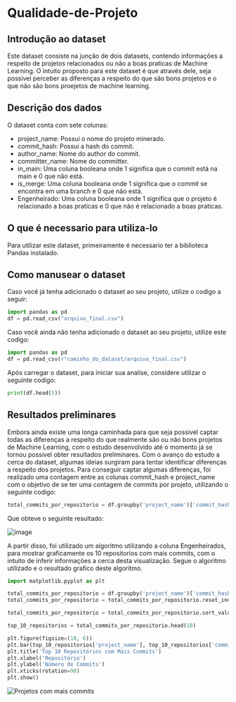 # Qualidade-de-Projeto
## Introdução ao dataset
Este dataset consiste na junção de dois datasets, contendo informações a respeito de projetos relacionados ou não a boas praticas de Machine Learning. O intuito proposto para este dataset é que através dele, seja possivel perceber as diferenças a respeito do que são bons projetos e o que não são bons proejetos de machine learning.

## Descrição dos dados
O dataset conta com sete colunas:
* project_name: Possui o nome do projeto minerado.
* commit_hash: Possui a hash do commit.
* author_name: Nome do author do commit.
* committer_name: Nome do committer.
* in_main: Uma coluna booleana onde 1 significa que o commit está na main e 0 que não está.
* is_merge: Uma coluna booleana onde 1 significa que o commit se encontra em uma branch e 0 que não está.
* Engenheirado: Uma coluna booleana onde 1 significa que o projeto é relacionado a boas praticas e 0 que não é relacionado a boas praticas.

## O que é necessario para utiliza-lo
Para utilizar este dataset, primeiramente é necessario ter a biblioteca Pandas instalado.

## Como manusear o dataset
Caso você já tenha adicionado o dataset ao seu projeto, utilize o codigo a seguir:
```Python
import pandas as pd
df = pd.read_csv("arquivo_final.csv")
```

Caso você ainda não tenha adicionado o dataset ao seu projeto, utilize este codigo:
```Python
import pandas as pd
df = pd.read_csv(r"caminho_do_dataset/arquivo_final.csv")
```

Após carregar o dataset, para iniciar sua analise, considere utilizar o seguinte codigo:
```Python
print(df.head(5))
```

## Resultados preliminares 
Embora ainda existe uma longa caminhada para que seja possivel captar todas as diferenças a respeito do que realmente são ou não bons projetos de Machine Learning, com o estudo desenvolvido até o momento já se tornou possivel obter resultados preliminares. Com o avanço do estudo a cerca do dataset, algumas ideias surgiram para tentar identificar diferenças a respeito dos projetos. 
Para conseguir captar algumas diferenças, foi realizado uma contagem entre as colunas commit_hash e project_name com o objetivo de se ter uma contagem de commits por projeto, utilizando o seguinte codigo:
```Python
total_commits_por_repositorio = df.groupby('project_name')['commit_hash'].count()
```
Que obteve o seguinte resultado:

![image](https://github.com/eduardw07/Qualidade-de-Projeto/assets/45314550/dcf46848-8015-4941-9871-4e3de04276f1)

A partir disso, foi utilizado um algoritmo utilizando a coluna Engenheirados, para mostrar graficamente os 10 repositorios com mais commits, com o intuito de inferir informações a cerca desta visualização. Segue o algoritmo utilizado e o resultado grafico deste algoritmo.
```Python
import matplotlib.pyplot as plt

total_commits_por_repositorio = df.groupby('project_name')['commit_hash'].count()
total_commits_por_repositorio = total_commits_por_repositorio.reset_index()

total_commits_por_repositorio = total_commits_por_repositorio.sort_values(by='commit_hash', ascending=False)

top_10_repositorios = total_commits_por_repositorio.head(10)

plt.figure(figsize=(10, 6))
plt.bar(top_10_repositorios['project_name'], top_10_repositorios['commit_hash'])
plt.title('Top 10 Repositórios com Mais Commits')
plt.xlabel('Repositório')
plt.ylabel('Número de Commits')
plt.xticks(rotation=90)
plt.show()
```

![Projetos com mais commits](https://github.com/eduardw07/Qualidade-de-Projeto/assets/45314550/642e257b-e167-4595-876e-9e55876d002d)


